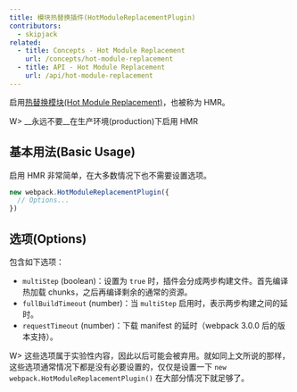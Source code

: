 ```yaml
---
title: 模块热替换插件(HotModuleReplacementPlugin)
contributors:
  - skipjack
related:
  - title: Concepts - Hot Module Replacement
    url: /concepts/hot-module-replacement
  - title: API - Hot Module Replacement
    url: /api/hot-module-replacement
---
```


启用[热替换模块(Hot Module Replacement)](/concepts/hot-module-replacement)，也被称为 HMR。

W> __永远不要__在生产环境(production)下启用 HMR


## 基本用法(Basic Usage)

启用 HMR 非常简单，在大多数情况下也不需要设置选项。

``` javascript
new webpack.HotModuleReplacementPlugin({
  // Options...
})
```


## 选项(Options)

包含如下选项：

- `multiStep` (boolean)：设置为 `true` 时，插件会分成两步构建文件。首先编译热加载 chunks，之后再编译剩余的通常的资源。
- `fullBuildTimeout` (number)：当 `multiStep` 启用时，表示两步构建之间的延时。
- `requestTimeout` (number)：下载 manifest 的延时（webpack 3.0.0 后的版本支持）。

W> 这些选项属于实验性内容，因此以后可能会被弃用。就如同上文所说的那样，这些选项通常情况下都是没有必要设置的，仅仅是设置一下 `new webpack.HotModuleReplacementPlugin()` 在大部分情况下就足够了。
